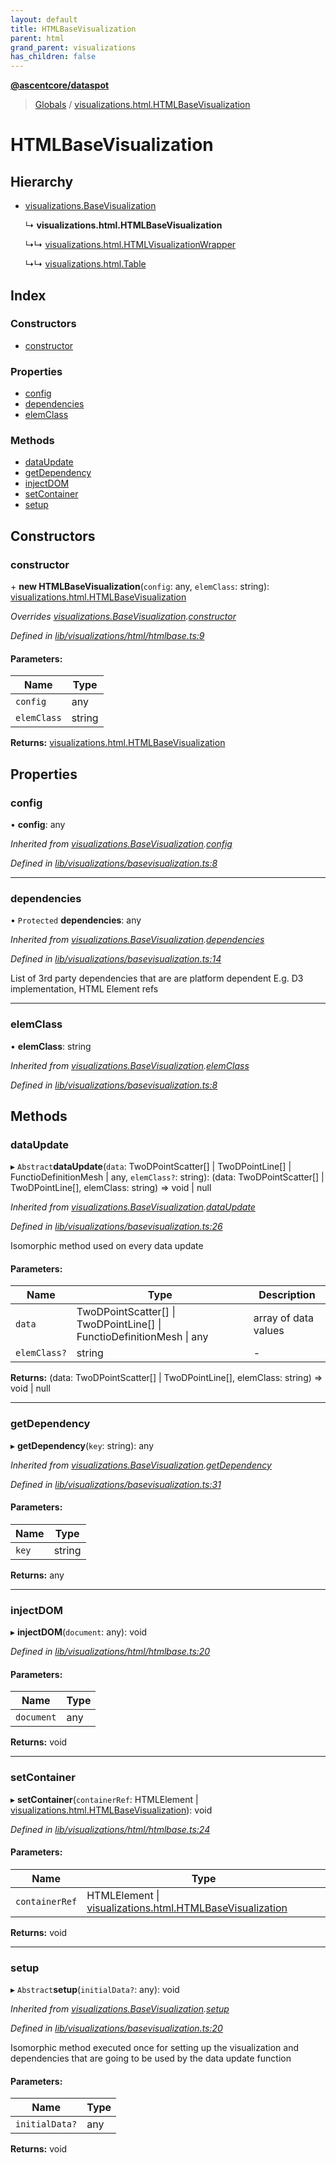 ```yaml
---
layout: default
title: HTMLBaseVisualization
parent: html
grand_parent: visualizations
has_children: false
---
```


**[@ascentcore/dataspot](../README.md)**

> [Globals](../globals.md) / [visualizations.html.HTMLBaseVisualization](visualizations_html_htmlbasevisualization)

# HTMLBaseVisualization

## Hierarchy

* [visualizations.BaseVisualization](visualizations_basevisualization)

  ↳ **visualizations.html.HTMLBaseVisualization**

  ↳↳ [visualizations.html.HTMLVisualizationWrapper](visualizations_html_htmlvisualizationwrapper)

  ↳↳ [visualizations.html.Table](visualizations_html_table)

## Index

### Constructors

* [constructor](visualizations_html_htmlbasevisualization#constructor)

### Properties

* [config](visualizations_html_htmlbasevisualization#config)
* [dependencies](visualizations_html_htmlbasevisualization#dependencies)
* [elemClass](visualizations_html_htmlbasevisualization#elemclass)

### Methods

* [dataUpdate](visualizations_html_htmlbasevisualization#dataupdate)
* [getDependency](visualizations_html_htmlbasevisualization#getdependency)
* [injectDOM](visualizations_html_htmlbasevisualization#injectdom)
* [setContainer](visualizations_html_htmlbasevisualization#setcontainer)
* [setup](visualizations_html_htmlbasevisualization#setup)

## Constructors

### constructor

\+ **new HTMLBaseVisualization**(`config`: any, `elemClass`: string): [visualizations.html.HTMLBaseVisualization](visualizations_html_htmlbasevisualization)

*Overrides [visualizations.BaseVisualization](visualizations_basevisualization).[constructor](visualizations_basevisualization#constructor)*

*Defined in [lib/visualizations/html/htmlbase.ts:9](https://github.com/ascentcore/dataspot/blob/aa42404/lib/visualizations/html/htmlbase.ts#L9)*

#### Parameters:

Name | Type |
------ | ------ |
`config` | any |
`elemClass` | string |

**Returns:** [visualizations.html.HTMLBaseVisualization](visualizations_html_htmlbasevisualization)

## Properties

### config

•  **config**: any

*Inherited from [visualizations.BaseVisualization](visualizations_basevisualization).[config](visualizations_basevisualization#config)*

*Defined in [lib/visualizations/basevisualization.ts:8](https://github.com/ascentcore/dataspot/blob/aa42404/lib/visualizations/basevisualization.ts#L8)*

___

### dependencies

• `Protected` **dependencies**: any

*Inherited from [visualizations.BaseVisualization](visualizations_basevisualization).[dependencies](visualizations_basevisualization#dependencies)*

*Defined in [lib/visualizations/basevisualization.ts:14](https://github.com/ascentcore/dataspot/blob/aa42404/lib/visualizations/basevisualization.ts#L14)*

List of 3rd party dependencies that are are platform dependent
E.g. D3 implementation, HTML Element refs

___

### elemClass

•  **elemClass**: string

*Inherited from [visualizations.BaseVisualization](visualizations_basevisualization).[elemClass](visualizations_basevisualization#elemclass)*

*Defined in [lib/visualizations/basevisualization.ts:8](https://github.com/ascentcore/dataspot/blob/aa42404/lib/visualizations/basevisualization.ts#L8)*

## Methods

### dataUpdate

▸ `Abstract`**dataUpdate**(`data`: TwoDPointScatter[] \| TwoDPointLine[] \| FunctioDefinitionMesh \| any, `elemClass?`: string): (data: TwoDPointScatter[] \| TwoDPointLine[], elemClass: string) => void \| null

*Inherited from [visualizations.BaseVisualization](visualizations_basevisualization).[dataUpdate](visualizations_basevisualization#dataupdate)*

*Defined in [lib/visualizations/basevisualization.ts:26](https://github.com/ascentcore/dataspot/blob/aa42404/lib/visualizations/basevisualization.ts#L26)*

Isomorphic method used on every data update

#### Parameters:

Name | Type | Description |
------ | ------ | ------ |
`data` | TwoDPointScatter[] \| TwoDPointLine[] \| FunctioDefinitionMesh \| any | array of data values  |
`elemClass?` | string | - |

**Returns:** (data: TwoDPointScatter[] \| TwoDPointLine[], elemClass: string) => void \| null

___

### getDependency

▸ **getDependency**(`key`: string): any

*Inherited from [visualizations.BaseVisualization](visualizations_basevisualization).[getDependency](visualizations_basevisualization#getdependency)*

*Defined in [lib/visualizations/basevisualization.ts:31](https://github.com/ascentcore/dataspot/blob/aa42404/lib/visualizations/basevisualization.ts#L31)*

#### Parameters:

Name | Type |
------ | ------ |
`key` | string |

**Returns:** any

___

### injectDOM

▸ **injectDOM**(`document`: any): void

*Defined in [lib/visualizations/html/htmlbase.ts:20](https://github.com/ascentcore/dataspot/blob/aa42404/lib/visualizations/html/htmlbase.ts#L20)*

#### Parameters:

Name | Type |
------ | ------ |
`document` | any |

**Returns:** void

___

### setContainer

▸ **setContainer**(`containerRef`: HTMLElement \| [visualizations.html.HTMLBaseVisualization](visualizations_html_htmlbasevisualization)): void

*Defined in [lib/visualizations/html/htmlbase.ts:24](https://github.com/ascentcore/dataspot/blob/aa42404/lib/visualizations/html/htmlbase.ts#L24)*

#### Parameters:

Name | Type |
------ | ------ |
`containerRef` | HTMLElement \| [visualizations.html.HTMLBaseVisualization](visualizations_html_htmlbasevisualization) |

**Returns:** void

___

### setup

▸ `Abstract`**setup**(`initialData?`: any): void

*Inherited from [visualizations.BaseVisualization](visualizations_basevisualization).[setup](visualizations_basevisualization#setup)*

*Defined in [lib/visualizations/basevisualization.ts:20](https://github.com/ascentcore/dataspot/blob/aa42404/lib/visualizations/basevisualization.ts#L20)*

Isomorphic method executed once for setting up the visualization and dependencies
that are going to be used by the data update function

#### Parameters:

Name | Type |
------ | ------ |
`initialData?` | any |

**Returns:** void
